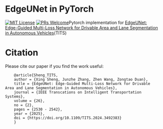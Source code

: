# EdgeUNet in PyTorch
[![MIT License](https://img.shields.io/badge/license-MIT-green.svg)](https://opensource.org/licenses/MIT) [![PRs Welcome](https://img.shields.io/badge/PRs-welcome-brightgreen.svg?style=flat-square)](http://makeapullrequest.com)Pytorch implementation for [EdgeUNet: Edge-Guided Multi-Loss Network for Drivable Area and Lane Segmentation in Autonomous Vehicles](https://ieeexplore.ieee.org/document/10756524/)(TITS)


# Citation
Please cite our paper if you find the work useful:<br>

        @article{Sheng_TITS,
        author = {Xing Sheng, Junzhe Zhang, Zhen Wang, Zongtao Duan},
        title = {EdgeUNet: Edge-Guided Multi-Loss Network for Drivable Area and Lane Segmentation in Autonomous Vehicles},
        journal = {IEEE Transcations on Intelligent Transportation Systems},
        volume = {26},
        no = {2},
        pages = {2530 - 2542},
        year = {2025},
        doi = {https://doi.org/10.1109/TITS.2024.3492383}
        }
